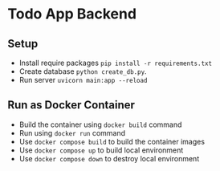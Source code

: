 # Todo App Backend

## Setup
- Install require packages `pip install -r requirements.txt`
- Create database `python create_db.py`.
- Run server `uvicorn main:app --reload`

## Run as Docker Container
- Build the container using `docker build` command
- Run using `docker run` command
- Use `docker compose build` to build the container images
- Use `docker compose up` to build local environment
- Use `docker compose down` to destroy local environment